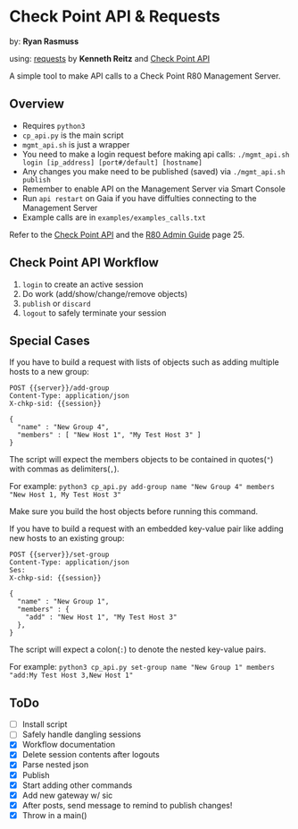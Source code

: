 # Check Point API & Requests

by: **Ryan Rasmuss**

using: [requests](https://github.com/requests) by **Kenneth Reitz** and [Check Point API](https://github.com/checkpointsw)

A simple tool to make API calls to a Check Point R80 Management Server.

## Overview

- Requires ``python3``
- ``cp_api.py`` is the main script
- ``mgmt_api.sh`` is just a wrapper 
- You need to make a login request before making api calls: ``./mgmt_api.sh login [ip_address] [port#/default] [hostname]``
- Any changes you make need to be published (saved) via ``./mgmt_api.sh publish``
- Remember to enable API on the Management Server via Smart Console
- Run ``api restart`` on Gaia if you have diffulties connecting to the Management Server
- Example calls are in ``examples/examples_calls.txt``

Refer to the [Check Point API](https://sc1.checkpoint.com/documents/latest/APIs/index.html#introduction~v1.2%20) and the [R80 Admin Guide](http://dl3.checkpoint.com/paid/29/29ba43867b6b7fc08559fadbcf2226fc/CP_R80.10_SecurityManagement_AdminGuide.pdf?HashKey=1534827596_41e9be562f6a20ffdca38a53c306430d&xtn=.pdf) page 25.

## Check Point API Workflow

1. ``login`` to create an active session
2. Do work (add/show/change/remove objects)
3. ``publish`` or ``discard``
4. ``logout`` to safely terminate your session

## Special Cases

If you have to build a request with lists of objects such as adding multiple hosts to a new group:

```shell
POST {{server}}/add-group
Content-Type: application/json
X-chkp-sid: {{session}}

{
  "name" : "New Group 4",
  "members" : [ "New Host 1", "My Test Host 3" ]
}
```

The script will expect the members objects to be contained in quotes(``"``) with commas as delimiters(``,``). 

For example: ``python3 cp_api.py add-group name "New Group 4" members "New Host 1, My Test Host 3"``

Make sure you build the host objects before running this command.


If you have to build a request with an embedded key-value pair like adding new hosts to an existing group:

```shell
POST {{server}}/set-group
Content-Type: application/json
Ses: 
X-chkp-sid: {{session}}

{
  "name" : "New Group 1",
  "members" : {
    "add" : "New Host 1", "My Test Host 3"
  },
}
```

The script will expect a colon(``:``) to denote the nested key-value pairs.

For example: ``python3 cp_api.py set-group name "New Group 1" members "add:My Test Host 3,New Host 1"``


## ToDo

- [ ] Install script
- [ ] Safely handle dangling sessions
- [x] Workflow documentation
- [x] Delete session contents after logouts
- [x] Parse nested json
- [x] Publish
- [x] Start adding other commands
- [x] Add new gateway w/ sic
- [x] After posts, send message to remind to publish changes!
- [x] Throw in a main()
